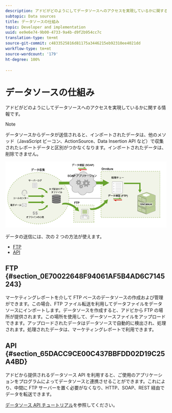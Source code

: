 ```yaml
---
description: アドビがどのようにしてデータソースへのアクセスを実現しているかに関する情報です。
subtopic: Data sources
title: データソースの仕組み
topic: Developer and implementation
uuid: ee9e6e74-9b00-4733-9a4b-d9f2b954cc7c
translation-type: tm+mt
source-git-commit: c4833525816d81175a3446215eb92310ee4021dd
workflow-type: tm+mt
source-wordcount: '179'
ht-degree: 100%

---
```



# データソースの仕組み

アドビがどのようにしてデータソースへのアクセスを実現しているかに関する情報です。

>[!NOTE]
>
>データソースからデータが送信されると、インポートされたデータは、他のメソッド（JavaScript ビーコン、ActionSource、Data Insertion API など）で収集されたレポートデータと区別がつかなくなります。インポートされたデータは、削除できません。

![](assets/data_sources_overview.png)

データの送信には、次の 2 つの方法が使えます。

* [FTP](/help/import/c-data-sources/datasrc-how-data-sources-works.md#section_0E70022648F94061AF5B4AD6C7145243)
* [API](/help/import/c-data-sources/datasrc-how-data-sources-works.md#section_65DACC9CE00C437BBFDD02D19C25A4BD)

## FTP {#section_0E70022648F94061AF5B4AD6C7145243}

マーケティングレポートを介して FTP ベースのデータソースの作成および管理ができます。この場合、FTP ファイル転送を利用してデータファイルをデータソースにインポートします。データソースを作成すると、アドビから FTP の場所が提供されます。この場所を使用して、データソースファイルをアップロードできます。アップロードされたデータはデータソースで自動的に検出され、処理されます。処理されたデータは、マーケティングレポートで利用できます。

## API {#section_65DACC9CE00C437BBFDD02D19C25A4BD}

アドビから提供されるデータソース API を利用すると、ご使用のアプリケーションをプログラムによってデータソースと連携させることができます。これにより、中間に FTP サーバーを置く必要がなくなり、HTTP、SOAP、REST 経由でデータを転送できます。

[データソース API チュートリアル](https://github.com/AdobeDocs/analytics-1.4-apis/tree/master/docs/data-sources-api)を参照してください。
